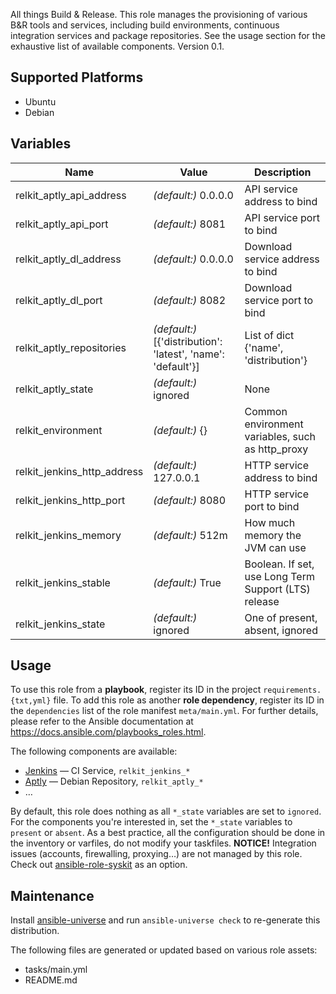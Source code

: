 
<!-- THIS IS A GENERATED FILE, DO NOT EDIT -->

All things Build & Release. This role manages the provisioning of various B&R tools and services, including build environments, continuous integration services and package repositories. See the usage section for the exhaustive list of available components.
 Version 0.1.


## Supported Platforms

  * Ubuntu
  * Debian

## Variables

| Name | Value | Description |
|------|-------|-------------|
| relkit_aptly_api_address | _(default:)_ 0.0.0.0 | API service address to bind |
| relkit_aptly_api_port | _(default:)_ 8081 | API service port to bind |
| relkit_aptly_dl_address | _(default:)_ 0.0.0.0 | Download service address to bind |
| relkit_aptly_dl_port | _(default:)_ 8082 | Download service port to bind |
| relkit_aptly_repositories | _(default:)_ [{'distribution': 'latest', 'name': 'default'}] | List of dict {'name', 'distribution'} |
| relkit_aptly_state | _(default:)_ ignored | None |
| relkit_environment | _(default:)_ {} | Common environment variables, such as http_proxy |
| relkit_jenkins_http_address | _(default:)_ 127.0.0.1 | HTTP service address to bind |
| relkit_jenkins_http_port | _(default:)_ 8080 | HTTP service port to bind |
| relkit_jenkins_memory | _(default:)_ 512m | How much memory the JVM can use |
| relkit_jenkins_stable | _(default:)_ True | Boolean. If set, use Long Term Support (LTS) release |
| relkit_jenkins_state | _(default:)_ ignored | One of present, absent, ignored |



## Usage

To use this role from a **playbook**, 
register its ID in the project `requirements.{txt,yml}` file.
To add this role as another **role dependency**,
register its ID in the `dependencies` list of the role manifest `meta/main.yml`.
For further details,
please refer to the Ansible documentation at https://docs.ansible.com/playbooks_roles.html.

The following components are available:
  * [Jenkins](http://jenkins-ci.org) — CI Service, `relkit_jenkins_*`
  * [Aptly](http://www.aptly.info) — Debian Repository, `relkit_aptly_*`
  * …

By default, this role does nothing as all `*_state` variables are set to `ignored`. For the components you're interested in, set the `*_state` variables to `present` or `absent`. As a best practice, all the configuration should be done in the inventory or varfiles, do not modify your taskfiles.
**NOTICE!** Integration issues (accounts, firewalling, proxying…) are not managed by this role. Check out [ansible-role-syskit](https://github.com/fclaerho/ansible-role-syskit) as an option.



## Maintenance

Install [ansible-universe](https://github.com/fclaerho/ansible-universe)
and run `ansible-universe check` to re-generate this distribution.

The following files are generated or updated based on various role assets:
  * tasks/main.yml
  * README.md


